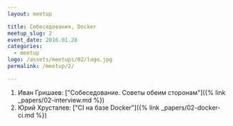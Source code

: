 ```yaml
---
layout: meetup

title: Собеседования, Docker
meetup_slug: 2
event_date: 2016.01.28
categories: 
  - meetup 
logo: /assets/meetups/02/logo.jpg
permalink: /meetup/2/

---
```


1. Иван Гришаев: ["Собеседование. Советы обеим сторонам"]({% link _papers/02-interview.md %})
2. Юрий Хрусталев: ["CI на базе Docker"]({% link _papers/02-docker-ci.md %})
